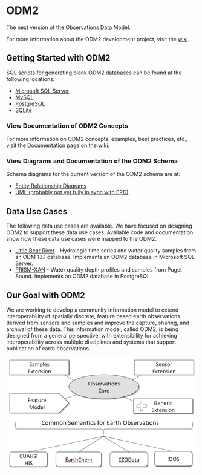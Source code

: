 ODM2
====

The next version of the Observations Data Model.

For more information about the ODM2 development project, visit the [wiki](https://github.com/UCHIC/ODM2/wiki). 

##  Getting Started with ODM2 ##

SQL scripts for generating blank ODM2 databases can be found at the following locations:

* [Microsoft SQL Server](https://github.com/UCHIC/ODM2/blob/master/src/blank_schema_scripts/ms_sql_server/ODM2_for_MSSQL.sql)
* [MySQL](https://github.com/UCHIC/ODM2/blob/master/src/blank_schema_scripts/mysql/ODM2_for_MySQL.sql)
* [PostgreSQL](https://github.com/UCHIC/ODM2/blob/master/src/blank_schema_scripts/postgresql/ODM2_for_PostgreSQL.sql)
* [SQLite](https://github.com/UCHIC/ODM2/blob/master/src/blank_schema_scripts/sqlite/ODM2_for_SQLite.sql)

###  View Documentation of ODM2 Concepts ###

For more information on ODM2 concepts, examples, best practices, etc., visit the [Documentation](https://github.com/UCHIC/ODM2/wiki/documentation) page on the wiki.

###  View Diagrams and Documentation of the ODM2 Schema ###

Schema diagrams for the current version of the ODM2 schema are at:

* [Entity Relationship Diagrams](http://uchic.github.io/ODM2/schemas/ODM2_Current/)
* [UML (probably not yet fully in sync with ERD)](http://uchic.github.io/ODM2/uml/index.htm)


##  Data Use Cases ##

The following data use cases are available. We have focused on designing ODM2 to support these data use cases. Available code and documentation show how these data use cases were mapped to the ODM2.

* [Little Bear River](https://github.com/UCHIC/ODM2/tree/master/usecases/littlebearriver) - Hydrologic time series and water quality samples from an ODM 1.1.1 database.  Implements an ODM2 database in Microsoft SQL Server.
* [PRISM-XAN](https://github.com/UCHIC/ODM2/tree/master/usecases/prismxan) - Water quality depth profiles and samples from Puget Sound. Implements an ODM2 database in PostgreSQL.

##  Our Goal with ODM2 ##

We are working to develop a community information model to extend interoperability of spatially discrete, feature based earth observations derived from sensors and samples and improve the capture, sharing, and archival of these data. This information model, called ODM2, is being designed from a general perspective, with extensibility for achieving interoperability across multiple disciplines and systems that support publication of earth observations.

![ODM2 Schematic](/doc/images/odm2_schematic.jpg)


